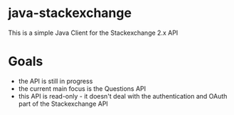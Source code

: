 java-stackexchange
==================

This is a simple Java Client for the Stackexchange 2.x API

# Goals
- the API is still in progress
- the current main focus is the Questions API
- this API is read-only - it doesn't deal with the authentication and OAuth part of the Stackexchange API 
